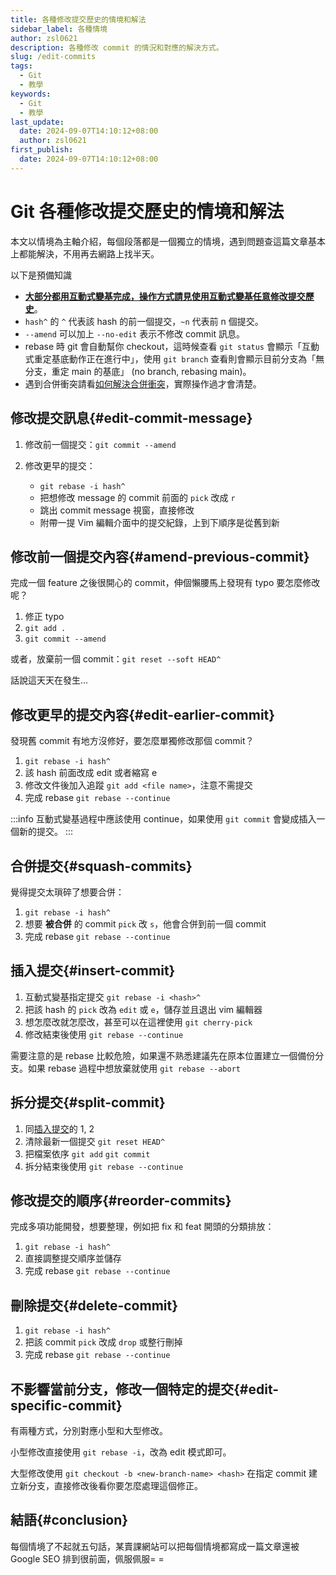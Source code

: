 ```yaml
---
title: 各種修改提交歷史的情境和解法
sidebar_label: 各種情境
author: zsl0621
description: 各種修改 commit 的情況和對應的解決方式。
slug: /edit-commits
tags:
  - Git
  - 教學
keywords:
  - Git
  - 教學
last_update:
  date: 2024-09-07T14:10:12+08:00
  author: zsl0621
first_publish:
  date: 2024-09-07T14:10:12+08:00
---
```


# Git 各種修改提交歷史的情境和解法

本文以情境為主軸介紹，每個段落都是一個獨立的情境，遇到問題查這篇文章基本上都能解決，不用再去網路上找半天。

以下是預備知識

- <u>**大部分都用互動式變基完成，操作方式請見[使用互動式變基任意修改提交歷史](./interactive-rebase)**</u>。
- `hash^` 的 `^` 代表該 hash 的前一個提交，`~n` 代表前 n 個提交。
- `--amend` 可以加上 `--no-edit` 表示不修改 commit 訊息。
- rebase 時 git 會自動幫你 checkout，這時候查看 `git status` 會顯示「互動式重定基底動作正在進行中」，使用 `git branch` 查看則會顯示目前分支為「無分支，重定 main 的基底」 (no branch, rebasing main)。
- 遇到合併衝突請看[如何解決合併衝突](/git/keyword#進階)，實際操作過才會清楚。

## 修改提交訊息{#edit-commit-message}

1. 修改前一個提交：`git commit --amend`

2. 修改更早的提交：
   - `git rebase -i hash^`
   - 把想修改 message 的 commit 前面的 `pick` 改成 `r`
   - 跳出 commit message 視窗，直接修改
   - 附帶一提 Vim 編輯介面中的提交紀錄，上到下順序是從舊到新

## 修改前一個提交內容{#amend-previous-commit}

完成一個 feature 之後很開心的 commit，伸個懶腰馬上發現有 typo 要怎麼修改呢？

1. 修正 typo
2. `git add .`
3. `git commit --amend`

或者，放棄前一個 commit：`git reset --soft HEAD^`

話說這天天在發生...

## 修改更早的提交內容{#edit-earlier-commit}

發現舊 commit 有地方沒修好，要怎麼單獨修改那個 commit？

1. `git rebase -i hash^`
2. 該 hash 前面改成 edit 或者縮寫 e
3. 修改文件後加入追蹤 `git add <file name>`，注意不需提交
4. 完成 rebase `git rebase --continue`

:::info
互動式變基過程中應該使用 continue，如果使用 `git commit` 會變成插入一個新的提交。
:::

## 合併提交{#squash-commits}

覺得提交太瑣碎了想要合併：

1. `git rebase -i hash^`
2. 想要 **被合併** 的 commit `pick` 改 `s`，他會合併到前一個 commit
3. 完成 rebase `git rebase --continue`

## 插入提交{#insert-commit}

1. 互動式變基指定提交 `git rebase -i <hash>^`
2. 把該 hash 的 `pick` 改為 `edit` 或 `e`，儲存並且退出 vim 編輯器
3. 想怎麼改就怎麼改，甚至可以在這裡使用 `git cherry-pick`
4. 修改結束後使用 `git rebase --continue`

需要注意的是 rebase 比較危險，如果還不熟悉建議先在原本位置建立一個備份分支。如果 rebase 過程中想放棄就使用 `git rebase --abort`

## 拆分提交{#split-commit}

1. 同[插入提交](#insert-commit)的 1, 2
2. 清除最新一個提交 `git reset HEAD^`
3. 把檔案依序 `git add` `git commit`
4. 拆分結束後使用 `git rebase --continue`

## 修改提交的順序{#reorder-commits}

完成多項功能開發，想要整理，例如把 fix 和 feat 開頭的分類排放：

1. `git rebase -i hash^`
2. 直接調整提交順序並儲存
3. 完成 rebase `git rebase --continue`

## 刪除提交{#delete-commit}

1. `git rebase -i hash^`
2. 把該 commit `pick` 改成 `drop` 或整行刪掉
3. 完成 rebase `git rebase --continue`

## 不影響當前分支，修改一個特定的提交{#edit-specific-commit}

有兩種方式，分別對應小型和大型修改。

小型修改直接使用 `git rebase -i`，改為 edit 模式即可。

大型修改使用 `git checkout -b <new-branch-name> <hash>` 在指定 commit 建立新分支，直接修改後看你要怎麼處理這個修正。

## 結語{#conclusion}

每個情境了不起就五句話，某賣課網站可以把每個情境都寫成一篇文章還被 Google SEO 排到很前面，佩服佩服= =

